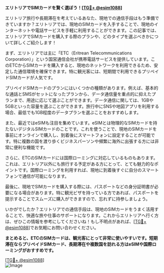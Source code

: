 **エリトリアでSIMカードを賢く選ぼう！[[TG💪+ @esim1088](https://t.me/s/esim1088)]**

エリトリア旅行や長期滞在を考えているあなた、現地での通信手段はもう準備できていますか？エリトリアでは、現地のSIMカードを入手することで、現地のインターネットや電話サービスを手軽に利用することができます。この記事では、エリトリアでSIMカードを購入する際のプランや、どのタイプを選ぶべきかについて詳しくご紹介します！

まず、エリトリアでは主に「ETC（Eritrean Telecommunications Corporation）」という国営通信会社が携帯電話サービスを提供しています。このETCからSIMカードを購入すると、現地のネットワークを利用できるため、安定した通信環境を確保できます。特に観光客には、短期間で利用できるプリペイドSIMカードが人気です。

プリペイドSIMカードのプランにはいくつかの種類があります。例えば、基本的な通話とSMSがセットになったプランから、データ通信量を重点的に抑えたプランまで、用途に応じて選ぶことができます。データ通信に関しては、1GBや5GBといった容量を選ぶことができます。旅行中にSNSや地図アプリを利用する場合、最低でも1GB程度のデータプランを選ぶことをおすすめします。

また、最近ではeSIMも注目を集めています。eSIMとは物理的なSIMカードを持たないデジタルSIMカードのことです。これを使うことで、現地のSIMカードを事前にオンラインで購入し、到着後にスマートフォンに設定することが可能です。特に複数の国を渡り歩くビジネスパーソンや頻繁に海外に出張する方には非常に便利な機能です。

さらに、ETCのSIMカードには国際ローミングに対応しているものもあります。これは、エリトリア以外にも旅行する予定がある方にとって、とても魅力的なポイントです。国際ローミングを利用すれば、現地に到着後すぐに自分のスマートフォンで通信が可能になります。

最後に、現地でSIMカードを購入する際には、パスポートなどの身分証明書が必要になる場合があります。特に観光ビザを持っている方であれば、パスポートを提示することでスムーズに購入ができますので、忘れずに持参しましょう。

いかがでしたか？エリトリアでの通信手段は、現地のSIMカードをうまく活用することで、快適な旅や仕事のサポートになります。これからエリトリアへ行く方は、ぜひこの情報を参考にしてくださいね！もし不明点があれば、[[TG💪+ @esim1088](https://t.me/s/esim1088)]でお気軽にお問い合わせください。

**まとめると、ETCのSIMカードは、観光客にとって非常に使いやすいです。短期滞在ならプリペイドSIMカード、長期滞在や複数国を訪れる方はeSIMや国際ローミングがおすすめです。** 

[[TG💪+ @esim1088](https://t.me/s/esim1088)]  
![Image](https://i.postimg.cc/Y0z9fWf4/image.png)